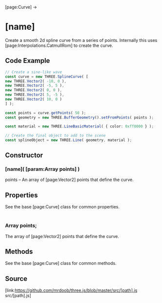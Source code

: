 [page:Curve] →

# [name]

Create a smooth 2d spline curve from a series of points. Internally this uses
[page:Interpolations.CatmullRom] to create the curve.

## Code Example

  
```ts  
// Create a sine-like wave  
const curve = new THREE.SplineCurve( [  
new THREE.Vector2( -10, 0 ),  
new THREE.Vector2( -5, 5 ),  
new THREE.Vector2( 0, 0 ),  
new THREE.Vector2( 5, -5 ),  
new THREE.Vector2( 10, 0 )  
] );  
  
const points = curve.getPoints( 50 );  
const geometry = new THREE.BufferGeometry().setFromPoints( points );  
  
const material = new THREE.LineBasicMaterial( { color: 0xff0000 } );  
  
// Create the final object to add to the scene  
const splineObject = new THREE.Line( geometry, material );  
```  

## Constructor

### [name]( [param:Array points] )

points – An array of [page:Vector2] points that define the curve.

## Properties

See the base [page:Curve] class for common properties.

### <br/> Array points; <br/>

The array of [page:Vector2] points that define the curve.

## Methods

See the base [page:Curve] class for common methods.

## Source

[link:https://github.com/mrdoob/three.js/blob/master/src/[path].js
src/[path].js]

